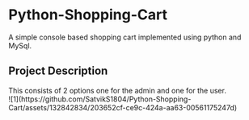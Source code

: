 # Python-Shopping-Cart
A simple console based shopping cart implemented using python and MySql.
<br>
<h2>Project Description</h2>
This consists of 2 options one for the admin and one for the user.
<br>
![1](https://github.com/SatvikS1804/Python-Shopping-Cart/assets/132842834/203652cf-ce9c-424a-aa63-00561175247d)
